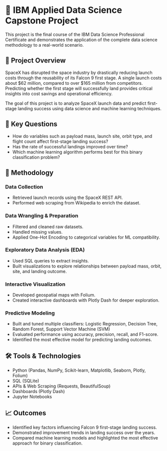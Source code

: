 # 🚀 IBM Applied Data Science Capstone Project

This project is the final course of the IBM Data Science Professional Certificate and demonstrates the application of the complete data science methodology to a real-world scenario.

## 📌 Project Overview

SpaceX has disrupted the space industry by drastically reducing launch costs through the reusability of its Falcon 9 first stage. A single launch costs about $62 million, compared to over $165 million from competitors. Predicting whether the first stage will successfully land provides critical insights into cost savings and operational efficiency.

The goal of this project is to analyze SpaceX launch data and predict first-stage landing success using data science and machine learning techniques.

## 🎯 Key Questions

- How do variables such as payload mass, launch site, orbit type, and flight count affect first-stage landing success?
- Has the rate of successful landings improved over time?
- Which machine learning algorithm performs best for this binary classification problem?

## 🔬 Methodology

### Data Collection
- Retrieved launch records using the SpaceX REST API.
- Performed web scraping from Wikipedia to enrich the dataset.

### Data Wrangling & Preparation
- Filtered and cleaned raw datasets.
- Handled missing values.
- Applied One-Hot Encoding to categorical variables for ML compatibility.

### Exploratory Data Analysis (EDA)
- Used SQL queries to extract insights.
- Built visualizations to explore relationships between payload mass, orbit, site, and landing outcome.

### Interactive Visualization
- Developed geospatial maps with Folium.
- Created interactive dashboards with Plotly Dash for deeper exploration.

### Predictive Modeling
- Built and tuned multiple classifiers: Logistic Regression, Decision Tree, Random Forest, Support Vector Machine (SVM)
- Evaluated performance using accuracy, precision, recall, and F1-score.
- Identified the most effective model for predicting landing outcomes.

## 🛠️ Tools & Technologies
- Python (Pandas, NumPy, Scikit-learn, Matplotlib, Seaborn, Plotly, Folium)
- SQL (SQLite)
- APIs & Web Scraping (Requests, BeautifulSoup)
- Dashboards (Plotly Dash)
- Jupyter Notebooks

## 📈 Outcomes
- Identified key factors influencing Falcon 9 first-stage landing success.
- Demonstrated improvement trends in landing success over the years.
- Compared machine learning models and highlighted the most effective approach for binary classification.
